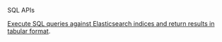 SQL APIs

[Execute SQL queries against Elasticsearch indices and return results in tabular format](https://www.elastic.co/guide/en/elasticsearch/reference/master/xpack-sql.html).
